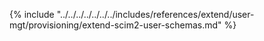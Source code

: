 {% include "../../../../../../../includes/references/extend/user-mgt/provisioning/extend-scim2-user-schemas.md" %}